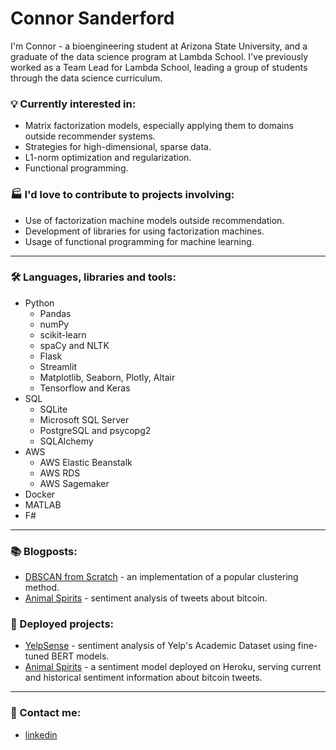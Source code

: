 # Connor Sanderford

I'm Connor - a bioengineering student at Arizona State University, and a graduate of the data science program at Lambda School. I've previously worked as a Team Lead for Lambda School, leading a group of students through the data science curriculum.


### 💡 Currently interested in: 
- Matrix factorization models, especially applying them to domains outside recommender systems.
- Strategies for high-dimensional, sparse data.
- L1-norm optimization and regularization.
- Functional programming.

### 🏭 I'd love to contribute to projects involving:
- Use of factorization machine models outside recommendation.
- Development of libraries for using factorization machines.
- Usage of functional programming for machine learning.

---

### 🛠️ Languages, libraries and tools:
- Python
    - Pandas
    - numPy
    - scikit-learn
    - spaCy and NLTK
    - Flask
    - Streamlit
    - Matplotlib, Seaborn, Plotly, Altair
    - Tensorflow and Keras
- SQL
    - SQLite
    - Microsoft SQL Server
    - PostgreSQL and psycopg2
    - SQLAlchemy
- AWS
    - AWS Elastic Beanstalk
    - AWS RDS
    - AWS Sagemaker
- Docker
- MATLAB
- F#

---

### 📚 Blogposts:
- [DBSCAN from Scratch](https://crsanderford.github.io/posts/2020/08/28/dbscan-from-scratch.html) - an implementation of a popular clustering method.
- [Animal Spirits](https://crsanderford.github.io/posts/2019/10/23/animal-spirits-post.html) - sentiment analysis of tweets about bitcoin.

### 🔗 Deployed projects:
 - [YelpSense](https://yelpsense.com/NLP) - sentiment analysis of Yelp's Academic Dataset using fine-tuned BERT models.
 - [Animal Spirits](https://animal-spirits-crsanderford.herokuapp.com/) - a sentiment model deployed on Heroku, serving current and historical sentiment information about bitcoin tweets.

---

### 🤙 Contact me:
 - [linkedin](https://www.linkedin.com/in/crsanderford/)
